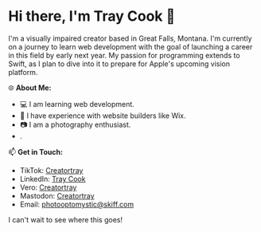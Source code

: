 # Hi there, I'm Tray Cook 👋

I'm a visually impaired creator based in Great Falls, Montana. I'm currently on a journey to learn web development with the goal of launching a career in this field by early next year. My passion for programming extends to Swift, as I plan to dive into it to prepare for Apple's upcoming vision platform.

🌐 **About Me:**

- 💻 I am learning web development.
- 🌟 I have experience with website builders like Wix.
- 📷 I am a photography enthusiast.
- .

📫 **Get in Touch:**

- TikTok: [Creatortray](https://tiktok.com/creatortray)
- LinkedIn: [Tray Cook](https://www.linkedin.com/in/tray-cook-8220b7297)
- Vero: [Creatortray](https://vero.co/creatortray)
- Mastodon: [Creatortray](https://mastodon.social/@Creatortray)
- Email: [photooptomystic@skiff.com](mailto:photooptimystic@skiff.com)

I can't wait to see where this goes!
<!---
codertray/codertray is a ✨ special ✨ repository because its `README.md` (this file) appears on your GitHub profile.
You can click the Preview link to take a look at your changes.
--->
